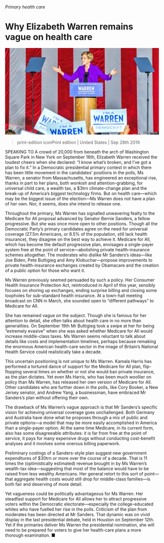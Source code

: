 ###### Primary health care

# Why Elizabeth Warren remains vague on health care 

![image](images/20190928_USP002_0.jpg) 

> print-edition iconPrint edition | United States | Sep 28th 2019 

SPEAKING TO A crowd of 20,000 from beneath the arch of Washington Square Park in New York on September 16th, Elizabeth Warren received the loudest cheers when she declared: “I know what’s broken, and I’ve got a plan to fix it.” In a Democratic presidential primary contest in which there has been little movement in the candidates’ positions in the polls, Ms Warren, a senator from Massachusetts, has engineered an exceptional rise, thanks in part to her plans, both wonkish and attention-grabbing, for universal child care, a wealth tax, a $3trn climate-change plan and the break-up of America’s biggest technology firms. But on health care—which may be the biggest issue of the election—Ms Warren does not have a plan of her own. Nor, it seems, does she intend to release one. 

Throughout the primary, Ms Warren has signalled unwavering fealty to the Medicare for All proposal advanced by Senator Bernie Sanders, a fellow progressive. But she was once more open to other positions. Though all the Democratic Party’s primary candidates agree on the need for universal coverage (27.5m Americans, or 8.5% of the population, still lack health insurance), they disagree on the best way to achieve it. Medicare for All, which has become the default progressive plan, envisages a single-payer system free at the point of service—abolishing private health-insurance schemes altogether. The moderates who dislike Mr Sanders’s ideas—like Joe Biden, Pete Buttigieg and Amy Klobuchar—propose improvements to private health-insurance exchanges created by Obamacare and the creation of a public option for those who want it. 

Ms Warren previously seemed persuaded by such a policy. Her Consumer Health Insurance Protection Act, reintroduced in April of this year, sensibly focuses on shoring up exchanges, ending surprise billing and closing some loopholes for sub-standard health insurance. At a town-hall meeting broadcast on CNN in March, she sounded open to “different pathways” to Medicare for All. 

She has remained vague on the subject. Though she is famous for her attention to detail, she often talks about health care in no more than generalities. On September 19th Mr Buttigieg took a swipe at her for being “extremely evasive” when she was asked whether Medicare for All would increase middle-class taxes. Ms Warren seems reluctant to talk about details like costs and implementation timelines, perhaps because remaking the enormous American health-care sector in the image of Britain’s National Health Service could realistically take a decade. 

This uncertain positioning is not unique to Ms Warren. Kamala Harris has performed a tortured dance of support for the Medicare for All plan, flip-flopping several times on whether or not she would ban private insurance, as the plan dictates. Yet even Ms Harris, who has been much woollier on policy than Ms Warren, has released her own version of Medicare for All. Other candidates who are further down in the polls, like Cory Booker, a New Jersey senator, and Andrew Yang, a businessman, have embraced Mr Sanders’s plan without offering their own. 

The drawback of Ms Warren’s vague approach is that Mr Sanders’s specific vision for achieving universal coverage goes unchallenged. Both Germany and Australia have done what he proposes through a mix of public and private options—a model that may be more easily accomplished in America than a single-payer option. At the same time Medicare, in its current form, also has some disagreeable attributes: it is far from free at the point of service, it pays for many expensive drugs without conducting cost-benefit analyses and it involves some onerous billing paperwork. 

Preliminary costings of a Sanders-style plan suggest new government expenditures of $30trn or more over the course of a decade. That is 11 times the (optimistically estimated) revenue brought in by Ms Warren’s wealth-tax idea—suggesting that most of the balance would have to be raised from less wealthy Americans. Her general retort to this sort of point—that aggregate health costs would still drop for middle-class families—is both fair and deserving of more detail. 

Yet vagueness could be politically advantageous for Ms Warren. Her steadfast support for Medicare for All allows her to attract progressive voters within the Democratic electorate—especially the college-educated whites who have fuelled her rise in the polls. Criticism of the plan from moderates has been directed at Mr Sanders. That dynamic was on vivid display in the last presidential debate, held in Houston on September 12th. Yet if the primaries deliver Ms Warren the presidential nomination, she will need to be prepared for voters to give her health-care plans a more thorough examination. ■ 


